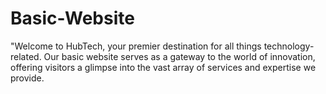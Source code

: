 # Basic-Website
"Welcome to HubTech, your premier destination for all things technology-related. Our basic website serves as a gateway to the world of innovation, offering visitors a glimpse into the vast array of services and expertise we provide. 
